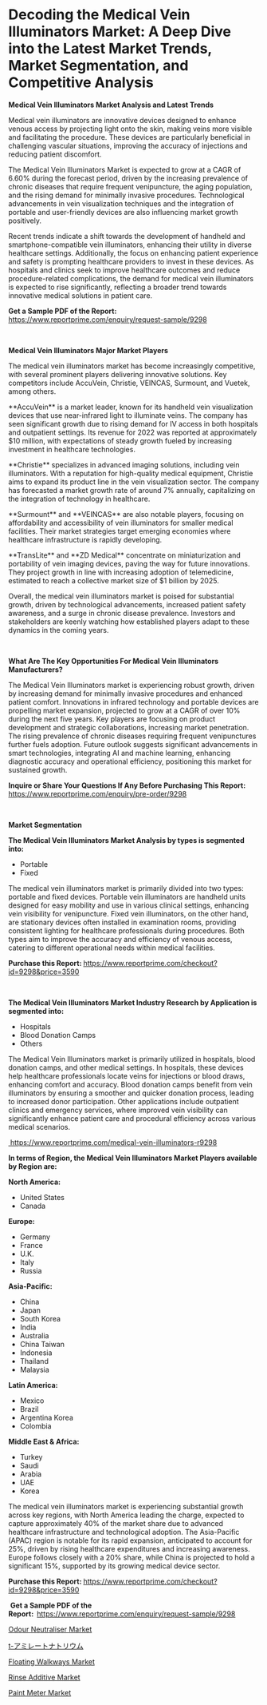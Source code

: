 <p><h1>Decoding the Medical Vein Illuminators Market: A Deep Dive into the Latest Market Trends, Market Segmentation, and Competitive Analysis</h1></p><p><strong>Medical Vein Illuminators Market Analysis and Latest Trends</strong></p>
<p><p>Medical vein illuminators are innovative devices designed to enhance venous access by projecting light onto the skin, making veins more visible and facilitating the procedure. These devices are particularly beneficial in challenging vascular situations, improving the accuracy of injections and reducing patient discomfort.</p><p>The Medical Vein Illuminators Market is expected to grow at a CAGR of 6.60% during the forecast period, driven by the increasing prevalence of chronic diseases that require frequent venipuncture, the aging population, and the rising demand for minimally invasive procedures. Technological advancements in vein visualization techniques and the integration of portable and user-friendly devices are also influencing market growth positively. </p><p>Recent trends indicate a shift towards the development of handheld and smartphone-compatible vein illuminators, enhancing their utility in diverse healthcare settings. Additionally, the focus on enhancing patient experience and safety is prompting healthcare providers to invest in these devices. As hospitals and clinics seek to improve healthcare outcomes and reduce procedure-related complications, the demand for medical vein illuminators is expected to rise significantly, reflecting a broader trend towards innovative medical solutions in patient care.</p></p>
<p><strong>Get a Sample PDF of the Report:&nbsp;</strong> <a href="https://www.reportprime.com/enquiry/request-sample/9298">https://www.reportprime.com/enquiry/request-sample/9298</a></p>
<p>&nbsp;</p>
<p><strong>Medical Vein Illuminators Major Market Players</strong></p>
<p><p>The medical vein illuminators market has become increasingly competitive, with several prominent players delivering innovative solutions. Key competitors include AccuVein, Christie, VEINCAS, Surmount, and Vuetek, among others. </p><p>**AccuVein** is a market leader, known for its handheld vein visualization devices that use near-infrared light to illuminate veins. The company has seen significant growth due to rising demand for IV access in both hospitals and outpatient settings. Its revenue for 2022 was reported at approximately $10 million, with expectations of steady growth fueled by increasing investment in healthcare technologies.</p><p>**Christie** specializes in advanced imaging solutions, including vein illuminators. With a reputation for high-quality medical equipment, Christie aims to expand its product line in the vein visualization sector. The company has forecasted a market growth rate of around 7% annually, capitalizing on the integration of technology in healthcare.</p><p>**Surmount** and **VEINCAS** are also notable players, focusing on affordability and accessibility of vein illuminators for smaller medical facilities. Their market strategies target emerging economies where healthcare infrastructure is rapidly developing.</p><p>**TransLite** and **ZD Medical** concentrate on miniaturization and portability of vein imaging devices, paving the way for future innovations. They project growth in line with increasing adoption of telemedicine, estimated to reach a collective market size of $1 billion by 2025.</p><p>Overall, the medical vein illuminators market is poised for substantial growth, driven by technological advancements, increased patient safety awareness, and a surge in chronic disease prevalence. Investors and stakeholders are keenly watching how established players adapt to these dynamics in the coming years.</p></p>
<p>&nbsp;</p>
<p><strong>What Are The Key Opportunities For Medical Vein Illuminators Manufacturers?</strong></p>
<p><p>The Medical Vein Illuminators market is experiencing robust growth, driven by increasing demand for minimally invasive procedures and enhanced patient comfort. Innovations in infrared technology and portable devices are propelling market expansion, projected to grow at a CAGR of over 10% during the next five years. Key players are focusing on product development and strategic collaborations, increasing market penetration. The rising prevalence of chronic diseases requiring frequent venipunctures further fuels adoption. Future outlook suggests significant advancements in smart technologies, integrating AI and machine learning, enhancing diagnostic accuracy and operational efficiency, positioning this market for sustained growth.</p></p>
<p><strong>Inquire or Share Your Questions If Any Before Purchasing This Report:</strong> <a href="https://www.reportprime.com/enquiry/pre-order/9298">https://www.reportprime.com/enquiry/pre-order/9298</a></p>
<p>&nbsp;</p>
<p><strong>Market Segmentation</strong></p>
<p><strong>The Medical Vein Illuminators Market Analysis by types is segmented into:</strong></p>
<p><ul><li>Portable</li><li>Fixed</li></ul></p>
<p><p>The medical vein illuminators market is primarily divided into two types: portable and fixed devices. Portable vein illuminators are handheld units designed for easy mobility and use in various clinical settings, enhancing vein visibility for venipuncture. Fixed vein illuminators, on the other hand, are stationary devices often installed in examination rooms, providing consistent lighting for healthcare professionals during procedures. Both types aim to improve the accuracy and efficiency of venous access, catering to different operational needs within medical facilities.</p></p>
<p><strong>Purchase this Report:&nbsp;</strong><a href="https://www.reportprime.com/checkout?id=9298&price=3590">https://www.reportprime.com/checkout?id=9298&price=3590</a></p>
<p>&nbsp;</p>
<p><strong>The Medical Vein Illuminators Market Industry Research by Application is segmented into:</strong></p>
<p><ul><li>Hospitals</li><li>Blood Donation Camps</li><li>Others</li></ul></p>
<p><p>The Medical Vein Illuminators market is primarily utilized in hospitals, blood donation camps, and other medical settings. In hospitals, these devices help healthcare professionals locate veins for injections or blood draws, enhancing comfort and accuracy. Blood donation camps benefit from vein illuminators by ensuring a smoother and quicker donation process, leading to increased donor participation. Other applications include outpatient clinics and emergency services, where improved vein visibility can significantly enhance patient care and procedural efficiency across various medical scenarios.</p></p>
<p><a href="https://www.reportprime.com/medical-vein-illuminators-r9298">&nbsp;https://www.reportprime.com/medical-vein-illuminators-r9298</a></p>
<p><strong>In terms of Region, the Medical Vein Illuminators Market Players available by Region are:</strong></p>
<p>
    <p> <strong> North America: </strong>
        <ul>
            <li>United States</li>
            <li>Canada</li>
        </ul>
        </p> 
    <p> <strong> Europe: </strong>
        <ul>
            <li>Germany</li>
            <li>France</li>
            <li>U.K.</li>
            <li>Italy</li>
            <li>Russia</li>
        </ul>
        </p> 
    <p> <strong> Asia-Pacific: </strong>
        <ul>
            <li>China</li>
            <li>Japan</li>
            <li>South Korea</li>
            <li>India</li>
            <li>Australia</li>
            <li>China Taiwan</li>
            <li>Indonesia</li>
            <li>Thailand</li>
            <li>Malaysia</li>
        </ul>
        </p> 
    <p> <strong> Latin America: </strong>
        <ul>
            <li>Mexico</li>
            <li>Brazil</li>
            <li>Argentina Korea</li>
            <li>Colombia</li>
        </ul>
        </p> 
    <p> <strong> Middle East & Africa: </strong>
        <ul>
            <li>Turkey</li>
            <li>Saudi</li>
            <li>Arabia</li>
            <li>UAE</li>
            <li>Korea</li>
        </ul>
    </p>
    </p>
<p><p>The medical vein illuminators market is experiencing substantial growth across key regions, with North America leading the charge, expected to capture approximately 40% of the market share due to advanced healthcare infrastructure and technological adoption. The Asia-Pacific (APAC) region is notable for its rapid expansion, anticipated to account for 25%, driven by rising healthcare expenditures and increasing awareness. Europe follows closely with a 20% share, while China is projected to hold a significant 15%, supported by its growing medical device sector.</p></p>
<p><strong>Purchase this Report: </strong><a href="https://www.reportprime.com/checkout?id=9298&price=3590">https://www.reportprime.com/checkout?id=9298&price=3590</a></p>
<p>&nbsp;<strong>Get a Sample PDF of the Report:&nbsp;&nbsp;</strong><a href="https://www.reportprime.com/enquiry/request-sample/9298">https://www.reportprime.com/enquiry/request-sample/9298</a></p>
<p><strong></strong></p>
<p><p><a href="https://issuu.com/reportprime-2/docs/odour-neutraliser-market-size-2030._2b66d5873584de">Odour Neutraliser Market</a></p><p><a href="https://medium.com/@harper17bmoles/sodium-t-amylate-market-%E3%81%AF-%E3%82%B3%E3%82%B9%E3%83%88%E7%AE%A1%E7%90%86%E3%81%A8%E5%8A%B9%E7%8E%87%E5%90%91%E4%B8%8A%E3%82%92%E5%84%AA%E5%85%88%E3%81%97%E3%81%BE%E3%81%99-%E3%81%95%E3%82%89%E3%81%AB-%E5%A0%B1%E5%91%8A%E6%9B%B8%E3%81%AF%E5%B8%82%E5%A0%B4%E3%81%AE%E9%9C%80%E8%A6%81%E9%9D%A2%E3%81%A8%E4%BE%9B%E7%B5%A6%E9%9D%A2%E3%81%AE%E4%B8%A1%E6%96%B9%E3%82%92%E3%82%AB%E3%83%90%E3%83%BC%E3%81%97%E3%81%A6%E3%81%84%E3%81%BE%E3%81%99-sodium-t-amylate-%E5%B8%82%E5%A0%B4%E3%81%AF-b3c6c4d4b839">t-アミレートナトリウム</a></p><p><a href="https://medium.com/@cyb3rpunksai/the-global-floating-walkways-market-is-at-the-forefront-of-innovation-driving-rapid-industry-7906402bc7be">Floating Walkways Market</a></p><p><a href="https://issuu.com/reportprime-2/docs/rinse-additive-market-size-2030.ppt_f04848dee30004">Rinse Additive Market</a></p><p><a href="https://www.linkedin.com/pulse/paint-meter-market-size-share-trends-analysis-report-end-use-lun5f?trackingId=jaNx1UN8TdKaPZF4ikbNag%3D%3D">Paint Meter Market</a></p></p>